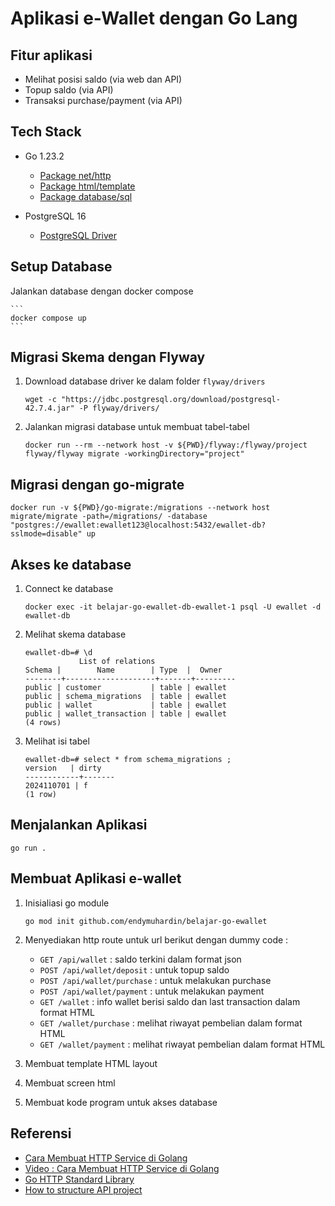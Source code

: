# Aplikasi e-Wallet dengan Go Lang #

## Fitur aplikasi ##

* Melihat posisi saldo (via web dan API)
* Topup saldo (via API)
* Transaksi purchase/payment (via API)

## Tech Stack ##

* Go 1.23.2

    * [Package net/http](https://pkg.go.dev/net/http)
    * [Package html/template](https://pkg.go.dev/html/template)
    * [Package database/sql](https://pkg.go.dev/database/sql)

* PostgreSQL 16

    * [PostgreSQL Driver](https://github.com/jackc/pgx)

## Setup Database ##

Jalankan database dengan docker compose

    ```
    docker compose up
    ```

## Migrasi Skema dengan Flyway ##

1. Download database driver ke dalam folder `flyway/drivers`

    ```
    wget -c "https://jdbc.postgresql.org/download/postgresql-42.7.4.jar" -P flyway/drivers/
    ```


2. Jalankan migrasi database untuk membuat tabel-tabel

    ```
    docker run --rm --network host -v ${PWD}/flyway:/flyway/project flyway/flyway migrate -workingDirectory="project"
    ```


## Migrasi dengan go-migrate ##

```
docker run -v ${PWD}/go-migrate:/migrations --network host migrate/migrate -path=/migrations/ -database "postgres://ewallet:ewallet123@localhost:5432/ewallet-db?sslmode=disable" up
```

## Akses ke database ##

1. Connect ke database

    ```
    docker exec -it belajar-go-ewallet-db-ewallet-1 psql -U ewallet -d ewallet-db
    ```

2. Melihat skema database

    ```
    ewallet-db=# \d
                List of relations
    Schema |        Name        | Type  |  Owner  
    --------+--------------------+-------+---------
    public | customer           | table | ewallet
    public | schema_migrations  | table | ewallet
    public | wallet             | table | ewallet
    public | wallet_transaction | table | ewallet
    (4 rows)
    ```

3. Melihat isi tabel

    ```
    ewallet-db=# select * from schema_migrations ;
    version   | dirty 
    ------------+-------
    2024110701 | f
    (1 row)
    ```

## Menjalankan Aplikasi ##

```
go run .
```

## Membuat Aplikasi e-wallet ##

1. Inisialiasi go module

    ```
    go mod init github.com/endymuhardin/belajar-go-ewallet
    ```

2. Menyediakan http route untuk url berikut dengan dummy code :

    * `GET /api/wallet` : saldo terkini dalam format json
    * `POST /api/wallet/deposit` : untuk topup saldo
    * `POST /api/wallet/purchase` : untuk melakukan purchase
    * `POST /api/wallet/payment` : untuk melakukan payment
    * `GET /wallet` : info wallet berisi saldo dan last transaction dalam format HTML
    * `GET /wallet/purchase` : melihat riwayat pembelian dalam format HTML
    * `GET /wallet/payment` : melihat riwayat pembelian dalam format HTML

3. Membuat template HTML layout

4. Membuat screen html

5. Membuat kode program untuk akses database


## Referensi ##

* [Cara Membuat HTTP Service di Golang](https://grafana.com/blog/2024/02/09/how-i-write-http-services-in-go-after-13-years/)
* [Video : Cara Membuat HTTP Service di Golang](https://www.youtube.com/watch?v=0bmiwsv6LaA)
* [Go HTTP Standard Library](https://www.youtube.com/watch?v=H7tbjKFSg58)
* [How to structure API project](https://www.youtube.com/watch?v=EqniGcAijDI)